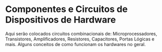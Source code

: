 # Componentes e Circuitos de Dispositivos de Hardware

Aqui serão colocados circuitos combinacionais de: Microprocessadores, Transistores, Amplificadores, Resistores, Capacitores, Portas Lógicas e mais. Alguns conceitos de como funcionam os hardwares no geral.
